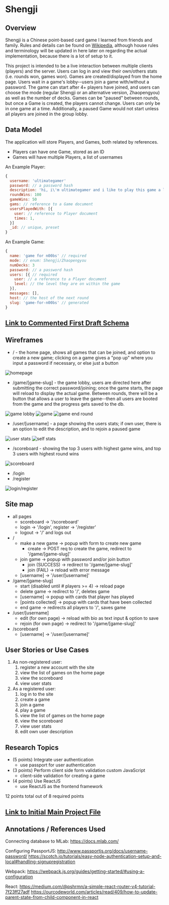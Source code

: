 # Shengji

## Overview

Shengji is a Chinese point-based card game I learned from friends and family. Rules and details can be found on [Wikipedia](https://en.wikipedia.org/wiki/Sheng_ji), although house rules and terminology will be updated in here later on regarding the actual implementation, because there is a lot of setup to it.


This project is intended to be a live interaction between multiple clients (players) and the server. Users can log in and view their own/others stats (i.e. rounds won, games won). Games are created/displayed from the home page. Users wait in a game's lobby--users join a game with/without a password. The game can start after 4+ players have joined, and users can choose the mode (regular Shengji or an alternative version, Zhaopengyou) as well as the number of decks. Games can be "paused" between rounds, but once a Game is created, the players cannot change. Users can only be in one game at a time. Additionally, a paused Game would not start unless all players are joined in the group lobby.

## Data Model

The application will store Players, and Games, both related by references.
* Players can have one Game, stored as an ID
* Games will have multiple Players, a list of usernames

An Example Player:

```javascript
{
  username: 'ultimategamer'
  password: // a password hash
  description: 'hi, i\'m ultimategamer and i like to play this game a lot. also i\'m ultimate at it.'
  roundWins: 100
  gameWins: 50
  gams: // reference to a Game document
  usersPlayedWith: [{
    user: // reference to Player document
    times: 1,
  }]
  _id: // unique, preset
}
```

An Example Game:

```javascript
{
  name: 'game for n00bs' // required
  mode: // enum: Shengji/Zhaopengyou
  numDecks: 3
  password: // a password hash
  users: [{ // required
    user: // a reference to a Player document
    level: // the level they are on within the game
  }],
  messages: [],
  host: // the host of the next round
  slug: 'game-for-n00bs' // generated
}
```

## [Link to Commented First Draft Schema](src/db.js)

## Wireframes

* / - the home page, shows all games that can be joined, and option to create a new game; clicking on a game gives a "pop up" where you input a password if necessary, or else just a button

![homepage](documentation/homepage.png)

* /game/[game-slug] - the game lobby, users are directed here after submitting the correct password/joining; once the game starts, the page will reload to display the actual game. Between rounds, there will be a button that allows a user to leave the game--then all users are booted from the game and the progress gets saved to the db.

![game lobby](documentation/game-lobby.png)
![game](documentation/game.png)
![game end round](documentation/game-end-round.png)

* /user/[username] - a page showing the users stats; if own user, there is an option to edit the description, and to rejoin a paused game

![user stats](documentation/user-stats.png)
![self stats](documentation/self-stats.png)

* /scoreboard - showing the top 3 users with highest game wins, and top 3 users with highest round wins

![scoreboard](documentation/scoreboard.png)

* /login
* /register

![login/register](documentation/login-register.png)

## Site map

* all pages
  * scoreboard -> '/scoreboard'
  * login -> '/login', register -> '/register'
  * logout -> '/' and logs out
* /
  * make a new game -> popup with form to create new game
      * create -> POST req to create the game, redirect to '/game/[game-slug]'
  * join game -> popup with password and/or join button
      * join (SUCCESS) -> redirect to '/game/[game-slug]'
      * join (FAIL) -> reload with error message
  * [username] -> '/user/[username]'
* /game/[game-slug]
  * start (disabled until # players >= 4) -> reload page
  * delete game -> redirect to '/', deletes game
  * [username] -> popup with cards that player has played
  * [points collected] -> popup with cards that have been collected
  * end game -> redirects all players to '/', saves game
* /user/[username]
  * edit (for own page) -> reload with bio as text input & option to save
  * rejoin (for own page) -> redirect to '/game/[game-slug]'
* /scoreboard
  * [username] -> '/user/[username]'

## User Stories or Use Cases

1. As non-registered user:
    1. register a new account with the site
    2. view the list of games on the home page
    3. view the scoreboard
    4. view user stats
2. As a registered user:
    1. log in to the site
    2. create a game
    3. join a game
    4. play a game
    5. view the list of games on the home page
    6. view the scoreboard
    7. view user stats
    8. edit own user description

## Research Topics

* (5 points) Integrate user authentication
    * use passport for user authentication
* (3 points) Perform client side form validation custom JavaScript
    * client-side validation for creating a game
* (4 points) Use ReactJS
    * use ReactJS as the frontend framework

12 points total out of 8 required points

## [Link to Initial Main Project File](src/app.js)

## Annotations / References Used
Connecting database to MLab:
https://docs.mlab.com/

Configuring PassportJS:
http://www.passportjs.org/docs/username-password/
https://scotch.io/tutorials/easy-node-authentication-setup-and-local#handling-signupregistration

Webpack:
https://webpack.js.org/guides/getting-started/#using-a-configuration

React:
https://medium.com/@pshrmn/a-simple-react-router-v4-tutorial-7f23ff27adf
https://ourcodeworld.com/articles/read/409/how-to-update-parent-state-from-child-component-in-react
